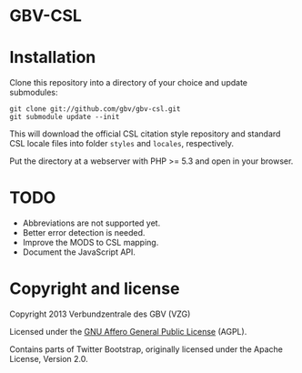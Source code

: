 # GBV-CSL

# Installation

Clone this repository into a directory of your choice and update submodules:

    git clone git://github.com/gbv/gbv-csl.git
    git submodule update --init

This will download the official CSL citation style repository and standard CSL
locale files into folder `styles` and `locales`, respectively.

Put the directory at a webserver with PHP >= 5.3 and open in your browser.

# TODO

* Abbreviations are not supported yet.
* Better error detection is needed.
* Improve the MODS to CSL mapping.
* Document the JavaScript API.

# Copyright and license

Copyright 2013 Verbundzentrale des GBV (VZG)

Licensed under the [GNU Affero General Public License](http://www.gnu.org/licenses/agpl-3.0.html) (AGPL).

Contains parts of Twitter Bootstrap, originally licensed under the Apache License, Version 2.0.

